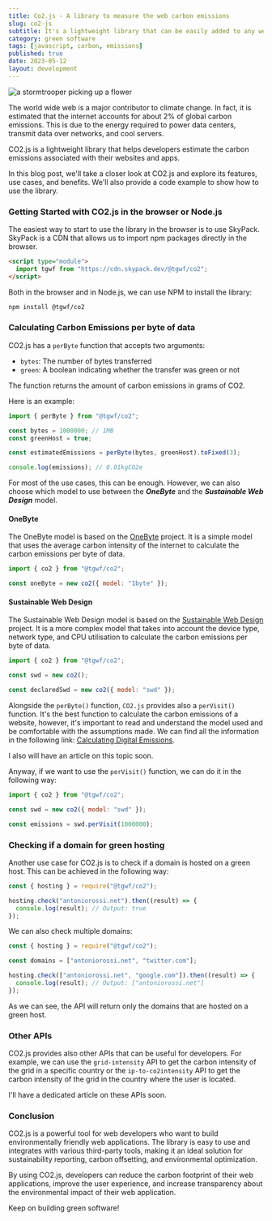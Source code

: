 ```yaml
---
title: Co2.js - A library to measure the web carbon emissions
slug: co2-js
subtitle: It's a lightweight library that can be easily added to any web application and used to track and analyse its carbon footprint
category: green software
tags: [javascript, carbon, emissions]
published: true
date: 2023-05-12
layout: development
---
```


<script>
  import Image from '$lib/components/Image.svelte';
  import mainImage from '$lib/assets/images/blog/co2.jpg?w=1000&h=600';
  import mainImageWebP from '$lib/assets/images/blog/co2.jpg?w=1000&h=600&format=webp&srcset';
  import mainImageSrcset from '$lib/assets/images/blog/co2.jpg?w=1000&h=600&srcset';
</script>

<Image
	wepImage={mainImageWebP}
	jpegImage={mainImage}
	alt='a stormtrooper picking up a flower'
	width={1000}
	height={600}
	placeholder='blur'
	classes='mt-6 mb-8 rounded-lg drop-shadow-md'
	loading='eager'
	feedImage=true
/>

The world wide web is a major contributor to climate change. In fact, it is estimated that the internet accounts for about 2% of global carbon emissions. This is due to the energy required to power data centers, transmit data over networks, and cool servers.

CO2.js is a lightweight library that helps developers estimate the carbon emissions associated with their websites and apps.

In this blog post, we'll take a closer look at CO2.js and explore its features, use cases, and benefits. We'll also provide a code example to show how to use the library.

### Getting Started with CO2.js in the browser or Node.js

The easiest way to start to use the library in the browser is to use SkyPack. SkyPack is a CDN that allows us to import npm packages directly in the browser.

```html
<script type="module">
  import tgwf from "https://cdn.skypack.dev/@tgwf/co2";
</script>
```

Both in the browser and in Node.js, we can use NPM to install the library:

```bash
npm install @tgwf/co2
```

### Calculating Carbon Emissions per byte of data

CO2.js has a `perByte` function that accepts two arguments:

- `bytes`: The number of bytes transferred
- `green`: A boolean indicating whether the transfer was green or not

The function returns the amount of carbon emissions in grams of CO2.

Here is an example:

```javascript
import { perByte } from "@tgwf/co2";

const bytes = 1000000; // 1MB
const greenHost = true;

const estimatedEmissions = perByte(bytes, greenHost).toFixed(3);

console.log(emissions); // 0.01kgCO2e
```

For most of the use cases, this can be enough. However, we can also choose which model to use between the **_OneByte_** and the **_Sustainable Web Design_** model.

#### OneByte

The OneByte model is based on the [OneByte](https://onebyte.dev/) project. It is a simple model that uses the average carbon intensity of the internet to calculate the carbon emissions per byte of data.

```javascript
import { co2 } from "@tgwf/co2";

const oneByte = new co2({ model: "1byte" });
```

#### Sustainable Web Design

The Sustainable Web Design model is based on the [Sustainable Web Design](https://sustainablewebdesign.org/) project. It is a more complex model that takes into account the device type, network type, and CPU utilisation to calculate the carbon emissions per byte of data.

```javascript
import { co2 } from "@tgwf/co2";

const swd = new co2();

const declaredSwd = new co2({ model: "swd" });
```

Alongside the `perByte()` function, `CO2.js` provides also a `perVisit()` function. It's the best function to calculate the carbon emissions of a website, however, it's important to read and understand the model used and be comfortable with the assumptions made. We can find all the information in the following link: [Calculating Digital Emissions](https://sustainablewebdesign.org/calculating-digital-emissions/).

I also will have an article on this topic soon.

Anyway, if we want to use the `perVisit()` function, we can do it in the following way:

```javascript
import { co2 } from "@tgwf/co2";

const swd = new co2({ model: "swd" });

const emissions = swd.perVisit(1000000);
```

### Checking if a domain for green hosting

Another use case for CO2.js is to check if a domain is hosted on a green host. This can be achieved in the following way:

```javascript
const { hosting } = require("@tgwf/co2");

hosting.check("antoniorossi.net").then((result) => {
  console.log(result); // Output: true
});
```

We can also check multiple domains:

```javascript
const { hosting } = require("@tgwf/co2");

const domains = ["antoniorossi.net", "twitter.com"];

hosting.check(["antoniorossi.net", "google.com"]).then((result) => {
  console.log(result); // Output: ["antoniorossi.net"]
});
```

As we can see, the API will return only the domains that are hosted on a green host.

### Other APIs

CO2.js provides also other APIs that can be useful for developers. For example, we can use the `grid-intensity` API to get the carbon intensity of the grid in a specific country or the `ip-to-co2intensity` API to get the carbon intensity of the grid in the country where the user is located.

I'll have a dedicated article on these APIs soon.

### Conclusion

CO2.js is a powerful tool for web developers who want to build environmentally friendly web applications. The library is easy to use and integrates with various third-party tools, making it an ideal solution for sustainability reporting, carbon offsetting, and environmental optimization.

By using CO2.js, developers can reduce the carbon footprint of their web applications, improve the user experience, and increase transparency about the environmental impact of their web application.

Keep on building green software!
